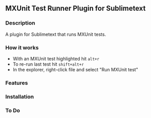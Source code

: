 ## MXUnit Test Runner Plugin for Sublimetext

### Description
A plugin for Sublimetext that runs MXUnit tests.

### How it works
 - With an MXUnit test highlighted hit ```alt+r```
 - To re-run last test  hit ```shift+alt+r```
 - In the explorer, right-click file and select "Run MXUnit test"

### Features


### Installation


### To Do